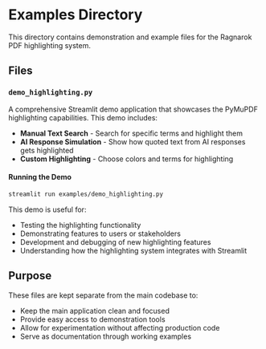 # Examples Directory

This directory contains demonstration and example files for the Ragnarok PDF highlighting system.

## Files

### `demo_highlighting.py`
A comprehensive Streamlit demo application that showcases the PyMuPDF highlighting capabilities. This demo includes:

- **Manual Text Search** - Search for specific terms and highlight them
- **AI Response Simulation** - Show how quoted text from AI responses gets highlighted  
- **Custom Highlighting** - Choose colors and terms for highlighting

#### Running the Demo
```bash
streamlit run examples/demo_highlighting.py
```

This demo is useful for:
- Testing the highlighting functionality
- Demonstrating features to users or stakeholders
- Development and debugging of new highlighting features
- Understanding how the highlighting system integrates with Streamlit

## Purpose

These files are kept separate from the main codebase to:
- Keep the main application clean and focused
- Provide easy access to demonstration tools
- Allow for experimentation without affecting production code
- Serve as documentation through working examples 